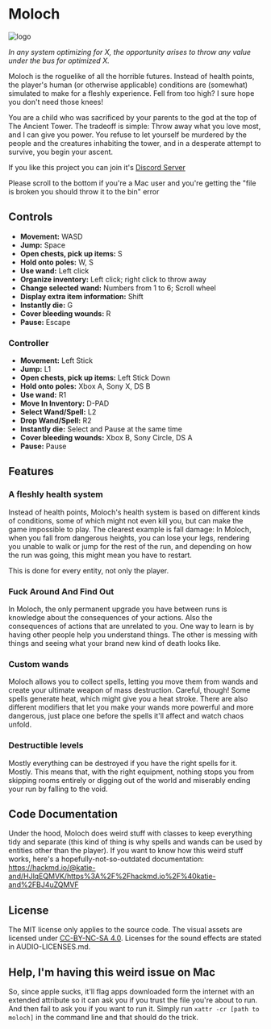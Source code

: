 # Moloch
![logo](https://user-images.githubusercontent.com/56773311/133911301-11890dbc-70ca-4ebd-bc92-5d5ac83ebf82.png)

*In any system optimizing for X, the opportunity arises to throw any value under the bus for optimized X.*

Moloch is the roguelike of all the horrible futures. Instead of health points, the player's human (or otherwise applicable) conditions are (somewhat) simulated to make for a fleshly experience. Fell from too high? I sure hope you don't need those knees!

You are a child who was sacrificed by your parents to the god at the top of The Ancient Tower. The tradeoff is simple: Throw away what you love most, and I can give you power. You refuse to let yourself be murdered by the people and the creatures inhabiting the tower, and in a desperate attempt to survive, you begin your ascent.

If you like this project you can join it's [Discord Server](discord.com/invite/aYZ3K5FDQ3)

Please scroll to the bottom if you're a Mac user and you're getting the "file is broken you should throw it to the bin" error

## Controls

- **Movement:** WASD
- **Jump:** Space
- **Open chests, pick up items:** S
- **Hold onto poles:** W, S
- **Use wand:** Left click
- **Organize inventory:** Left click; right click to throw away
- **Change selected wand:** Numbers from 1 to 6; Scroll wheel
- **Display extra item information:** Shift
- **Instantly die:** G
- **Cover bleeding wounds:** R
- **Pause:** Escape

### Controller

- **Movement:** Left Stick
- **Jump:** L1
- **Open chests, pick up items:** Left Stick Down
- **Hold onto poles:** Xbox A, Sony X, DS B
- **Use wand:** R1
- **Move In Inventory:** D-PAD
- **Select Wand/Spell:** L2
- **Drop Wand/Spell:** R2
- **Instantly die:** Select and Pause at the same time
- **Cover bleeding wounds:** Xbox B, Sony Circle, DS A
- **Pause:** Pause

## Features
### A fleshly health system
Instead of health points, Moloch's health system is based on different kinds of conditions, some of which might not even kill you, but can make the game impossible to play. The clearest example is fall damage: In Moloch, when you fall from dangerous heights, you can lose your legs, rendering you unable to walk or jump for the rest of the run, and depending on how the run was going, this might mean you have to restart.

This is done for every entity, not only the player.

### Fuck Around And Find Out
In Moloch, the only permanent upgrade you have between runs is knowledge about the consequences of your actions. Also the consequences of actions that are unrelated to you. One way to learn is by having other people help you understand things. The other is messing with things and seeing what your brand new kind of death looks like.
 
### Custom wands
Moloch allows you to collect spells, letting you move them from wands and create your ultimate weapon of mass destruction. Careful, though! Some spells generate heat, which might give you a heat stroke. There are also different modifiers that let you make your wands more powerful and more dangerous, just place one before the spells it'll affect and watch chaos unfold.

### Destructible levels
Mostly everything can be destroyed if you have the right spells for it. Mostly. This means that, with the right equipment, nothing stops you from skipping rooms entirely or digging out of the world and miserably ending your run by falling to the void.

## Code Documentation
Under the hood, Moloch does weird stuff with classes to keep everything tidy and separate (this kind of thing is why spells and wands can be used by entities other than the player). If you want to know how this weird stuff works, here's a hopefully-not-so-outdated documentation: https://hackmd.io/@katie-and/HJlqEQMVK/https%3A%2F%2Fhackmd.io%2F%40katie-and%2FBJ4uZQMVF

## License
The MIT license only applies to the source code. The visual assets are licensed under [CC-BY-NC-SA 4.0](https://creativecommons.org/licenses/by-nc-sa/4.0/legalcode). Licenses for the sound effects are stated in AUDIO-LICENSES.md.

## Help, I'm having this weird issue on Mac
So, since apple sucks, it'll flag apps downloaded form the internet with an extended attribute so it can ask you if you trust the file you're about to run. And then fail to ask you if you want to run it. Simply run `xattr -cr [path to moloch]` in the command line and that should do the trick.
